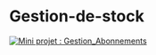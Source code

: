 # Gestion-de-stock
[![Mini projet : Gestion_Abonnements](https://img.youtube.com/vi/Qj_thBNwLZg/0.jpg)](https://www.youtube.com/watch?v=Qj_thBNwLZg)
